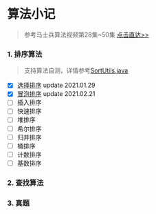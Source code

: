 # 算法小记

> 参考马士兵算法视频第28集~50集 [点击直达>>](https://b23.tv/5pughn)

### 1. 排序算法
> 支持算法自测，详情参考[SortUtils.java](src/com/duosl/sort/SortUtils.java)

- [x] [选择排序](src/com/duosl/sort/java/SelectionSort.java)  update 2021.01.29
- [x] [冒泡排序](src/com/duosl/sort/java/BubbleSort.java)  update 2021.02.21
- [ ] 插入排序
- [ ] 快速排序
- [ ] 堆排序
- [ ] 希尔排序
- [ ] 归并排序
- [ ] 桶排序
- [ ] 计数排序
- [ ] 基数排序

### 2. 查找算法

### 3. 真题
